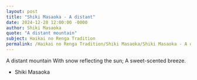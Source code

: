 ```yaml
---
layout: post
title: "Shiki Masaoka - A distant"
date: 2024-12-28 12:00:00 -0000
author: Shiki Masaoka
quote: "A distant mountain"
subject: Haikai no Renga Tradition
permalink: /Haikai no Renga Tradition/Shiki Masaoka/Shiki Masaoka - A distant
---
```


A distant mountain
With snow reflecting the sun;
A sweet-scented breeze.

- Shiki Masaoka
